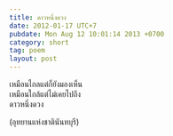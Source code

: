 ```yaml
---
title: ดาวหนึ่งดวง
date: 2012-01-17 UTC+7
pubdate: Mon Aug 12 10:01:14 2013 +0700
category: short
tag: poem
layout: post
---
```


เหมือนไกลแต่ก็ยังมองเห็น  
เหมือนใกล้แต่ไม่เคยไปถึง  
ดาวหนึ่งดวง  

(อุทยานแห่งชาตินันทบุรี)
